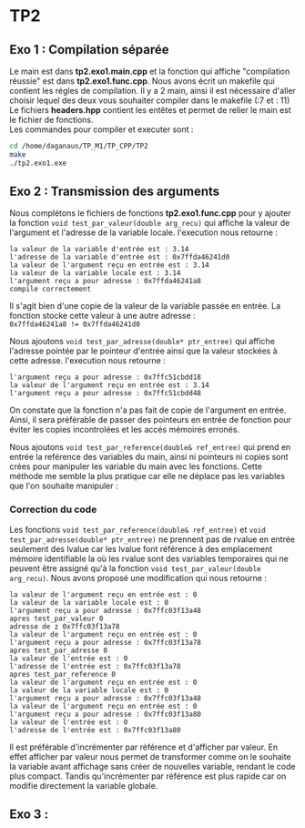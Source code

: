 # TP2


## Exo 1 : Compilation séparée
Le main est dans **tp2.exo1.main.cpp** et la fonction qui affiche "compilation réussie" est dans **tp2.exo1.func.cpp**.
Nous avons écrit un makefile qui contient les régles de compilation. Il y a 2 main, ainsi il est nécessaire d'aller choisir lequel des deux vous souhaiter compiler dans le makefile (:7 et : 11)   
Le fichiers **headers.hpp** contient les entêtes et permet de relier le main est le fichier de fonctions.  
Les commandes pour compiler et executer sont : 
```sh
cd /home/daganaus/TP_M1/TP_CPP/TP2
make
./tp2.exo1.exe
```

## Exo 2 : Transmission des arguments
Nous complétons le fichiers de fonctions **tp2.exo1.func.cpp** pour y ajouter la fonction `void test_par_valeur(double arg_recu)` qui affiche la valeur de l'argument et l'adresse de la variable locale.
l'execution nous retourne : 
```
la valeur de la variable d'entrée est : 3.14
l'adresse de la variable d'entrée est : 0x7ffda46241d0
la valeur de l'argument reçu en entrée est : 3.14
la valeur de la variable locale est : 3.14
l'argument reçu a pour adresse : 0x7ffda46241a8
compile correctement
```
Il s'agit bien d'une copie de la valeur de la variable passée en entrée. La fonction stocke cette valeur à une autre adresse :  
`0x7ffda46241a8 != 0x7ffda46241d0`

Nous ajoutons `void test_par_adresse(double* ptr_entree)` qui affiche l'adresse pointée par le pointeur d'entrée ainsi que la valeur stockées à cette adresse. l'execution nous retourne : 

```
l'argument reçu a pour adresse : 0x7ffc51cbdd18
la valeur de l'argument reçu en entrée est : 3.14
l'argument reçu a pour adresse : 0x7ffc51cbdd48
```
On constate que la fonction n'a pas fait de copie de l'argument en entrée. Ainsi, il sera préférable de passer des pointeurs en entrée de fonction pour éviter les copies incontrolées et les accés mémoires erronés.
 
Nous ajoutons `void test_par_reference(double& ref_entree)` qui prend en entrée la reférence des variables du main, ainsi ni pointeurs ni copies sont crées pour manipuler les variable du main avec les fonctions. Cette méthode me semble la plus pratique car elle ne déplace pas les variables que l'on souhaite manipuler :

### Correction du code
Les fonctions `void test_par_reference(double& ref_entree)` et `void test_par_adresse(double* ptr_entree)` ne prennent pas de rvalue en entrée seulement des lvalue car les lvalue font référence à des emplacement mémoire identifiable la où les rvalue sont des variables temporaires qui ne peuvent être assigné qu'à la fonction `void test_par_valeur(double arg_recu)`.
Nous avons proposé une modification qui nous retourne : 
```
la valeur de l'argument reçu en entrée est : 0
la valeur de la variable locale est : 0
l'argument reçu a pour adresse : 0x7ffc03f13a48
apres test_par_valeur 0
adresse de z 0x7ffc03f13a78
la valeur de l'argument reçu en entrée est : 0
l'argument reçu a pour adresse : 0x7ffc03f13a78
apres test_par_adresse 0
la valeur de l'entrée est : 0
l'adresse de l'entrée est : 0x7ffc03f13a78
apres test_par_reference 0
la valeur de l'argument reçu en entrée est : 0
la valeur de la variable locale est : 0
l'argument reçu a pour adresse : 0x7ffc03f13a48
la valeur de l'argument reçu en entrée est : 0
l'argument reçu a pour adresse : 0x7ffc03f13a80
la valeur de l'entrée est : 0
l'adresse de l'entrée est : 0x7ffc03f13a80
```
Il est préférable d'incrémenter par référence et d'afficher par valeur. En effet afficher par valeur nous permet de transformer comme on le souhaite la variable avant affichage sans créer de nouvelles variable, rendant le code plus compact. Tandis qu'incrémenter par référence est plus rapide car on modifie directement la variable globale.


## Exo 3 : 